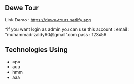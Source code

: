 ## Dewe Tour

Link Demo : https://dewe-tours.netlify.app


*if you want login as admin you can use this account :
    email : "muhammadrizaldy60@gmail".com
    pass : 123456
    
    
## Technologies Using
   <ul>
    <li>apa</li>
     <li>auu</li>
     <li>hmm</li>
     <li>aaa</li>
    </ul>



